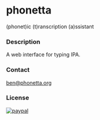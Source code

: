 # phonetta
(phonet)ic (t)ranscription (a)ssistant

### Description
A web interface for typing IPA.

### Contact
ben@phonetta.org

### License


[![paypal](https://www.paypalobjects.com/en_US/i/btn/btn_donate_LG.gif)](https://www.paypal.com/cgi-bin/webscr?cmd=_donations&business=8NKTAPR83S6V2&lc=US&item_name=meyersbs/phonetta&currency_code=USD)

